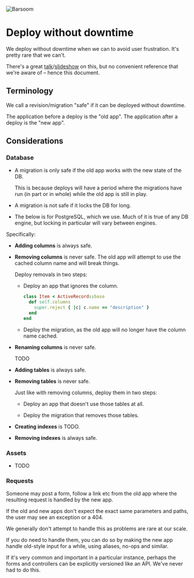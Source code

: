 ![Barsoom](http://barsoom.se/barsoom.png)

# Deploy without downtime

We deploy without downtime when we can to avoid user frustration. It's pretty rare that we can't.

There's a great [talk](http://www.youtube.com/watch?v=R6bVTthtnZ0)/[slideshow](https://github.com/barsoom/devbook/tree/master/deploy_without_downtime) on this, but no convenient reference that we're aware of – hence this document.

## Terminology

We call a revision/migration "safe" if it can be deployed without downtime.

The application before a deploy is the "old app". The application after a deploy is the "new app".


## Considerations


### Database

* A migration is only safe if the old app works with the new state of the DB.

  This is because deploys will have a period where the migrations have run (in part or in whole) while the old app is still in play.

* A migration is not safe if it locks the DB for long.

* The below is for PostgreSQL, which we use. Much of it is true of any DB engine, but locking in particular will vary between engines.

Specifically:

* **Adding columns** is always safe.

* **Removing columns** is never safe.
  The old app will attempt to use the cached column name and will break things.

  Deploy removals in two steps:

  * Deploy an app that ignores the column.

    ``` ruby
    class Item < ActiveRecord::base
      def self.columns
        super.reject { |c| c.name == "description" }
      end
    end
    ```
  * Deploy the migration, as the old app will no longer have the column name cached.

* **Renaming columns** is never safe.

  TODO

* **Adding tables** is always safe.

* **Removing tables** is never safe.

  Just like with removing columns, deploy them in two steps:

  * Deploy an app that doesn't use those tables at all.

  * Deploy the migration that removes those tables.

* **Creating indexes** is TODO.

* **Removing indexes** is always safe.


### Assets

* TODO


### Requests

Someone may post a form, follow a link etc from the old app where the resulting request is handled by the new app.

If the old and new apps don't expect the exact same parameters and paths, the user may see an exception or a 404.

We generally don't attempt to handle this as problems are rare at our scale.

If you do need to handle them, you can do so by making the new app handle old-style input for a while, using aliases, no-ops and similar.

If it's very common and important in a particular instance, perhaps the forms and controllers can be explicitly versioned like an API. We've never had to do this.
